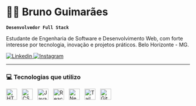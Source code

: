 # 👨‍💻 Bruno Guimarães

**`Desenvolvedor Full Stack`**

Estudante de Engenharia de Software e Desenvolvimento Web, com forte interesse por tecnologia, inovação e projetos práticos. Belo Horizonte - MG.

<p align="left">
        <a href="https://www.linkedin.com/in/bruno-guimar%C3%A3es-421b724a/">
        <img 
            alt="Linkedin" 
            title="Linkedin" 
            src="https://custom-icon-badges.demolab.com/badge/LinkedIn-0A66C2?style=for-the-badge&logo=linkedin&logoColor=white)](https://www.linkedin.com/in/seuusuario/"
        />
    </a>
    <a href="https://www.instagram.com/dev_bg">
        <img 
            alt="Instagram" 
            title="Instagram bg dev" 
            src="https://custom-icon-badges.demolab.com/badge/Instagram-E4405F?style=for-the-badge&logo=instagram&logoColor=white)](https://www.instagram.com/bg_dev/"
        />
    </a>
</p>

---

### 💻 Tecnologias que utilizo

<img 
    align="left" 
    alt="HTML"
    title="HTML" 
    width="30px" 
    style="padding-right: 10px;" 
    src="https://cdn.jsdelivr.net/gh/devicons/devicon@latest/icons/html5/html5-original.svg" 
/>
<img 
    align="left" 
    alt="CSS" 
    title="CSS"
    width="30px" 
    style="padding-right: 10px;" 
    src="https://cdn.jsdelivr.net/gh/devicons/devicon@latest/icons/css3/css3-original.svg" 
/>
<img 
    align="left" 
    alt="JavaScript" 
    title="JavaScript"
    width="30px" 
    style="padding-right: 10px;" 
    src="https://cdn.jsdelivr.net/gh/devicons/devicon@latest/icons/javascript/javascript-original.svg" 
/>
<img 
    align="left" 
    alt="React"
    title="React" 
    width="30px" 
    style="padding-right: 10px;" 
    src="https://cdn.jsdelivr.net/gh/devicons/devicon@latest/icons/react/react-original.svg" 
/>
<img 
    align="left" 
    alt="Next.js" 
    title="Next.js"
    width="30px" 
    style="padding-right: 10px;" 
    src="https://cdn.jsdelivr.net/gh/devicons/devicon@latest/icons/nextjs/nextjs-original.svg" 
/>
<img 
    align="left" 
    alt="Tailwind" 
    title="Tailwind"
    width="30px" 
    style="padding-right: 10px;" 
    src="https://cdn.jsdelivr.net/gh/devicons/devicon@latest/icons/tailwindcss/tailwindcss-original.svg" 
/>
<img 
    align="left" 
    alt="Git" 
    title="Git"
    width="30px" 
    style="padding-right: 10px;" 
    src="https://cdn.jsdelivr.net/gh/devicons/devicon@latest/icons/git/git-original.svg" 
/>

<br/>
<br/>


